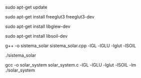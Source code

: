 sudo apt-get update

sudo apt-get install freeglut3 freeglut3-dev

sudo apt-get install libglew-dev

sudo apt-get install libsoil-dev

g++ -o sistema_solar sistema_solar.cpp -lGL -lGLU -lglut -lSOIL

./sistema_solar


gcc -o solar_system solar_system.c -lGL -lGLU -lglut -lSOIL -lm
./solar_system

